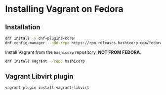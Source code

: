 # Installing Vagrant on Fedora
## Installation
```bash
dnf install -y dnf-plugins-core
dnf config-manager --add-repo https://rpm.releases.hashicorp.com/fedora/hashicorp.repo
```
Install Vagrant from the `hashicorp` repository, **NOT FROM FEDORA**.
```bash
dnf install vagrant --repo hashicorp
```

## Vagrant Libvirt plugin
```bash
vagrant plugin install vagrant-libvirt
```
